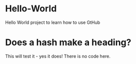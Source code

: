 # Hello-World
Hello World project to learn how to use GtHub
# Does a hash make a heading?
This will test it - yes it does!
There is no code here.
